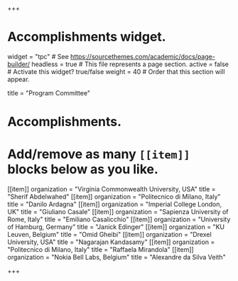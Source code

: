 +++
# Accomplishments widget.
widget = "tpc"  # See https://sourcethemes.com/academic/docs/page-builder/
headless = true  # This file represents a page section.
active = false  # Activate this widget? true/false
weight = 40  # Order that this section will appear.

title = "Program Committee"

# Accomplishments.
#   Add/remove as many `[[item]]` blocks below as you like.

[[item]]
  organization = "Virginia Commonwealth University, USA"
  title = "Sherif Abdelwahed"
[[item]]
  organization = "Politecnico di Milano, Italy"
  title = "Danilo Ardagna"
[[item]]
  organization = "Imperial College London, UK"
  title = "Giuliano Casale"
[[item]]
  organization = "Sapienza University of Rome, Italy"
  title = "Emiliano Casalicchio"
[[item]]
  organization = "University of Hamburg, Germany"
  title = "Janick Edinger"
[[item]]
  organization = "KU Leuven, Belgium"
  title = "Omid Gheibi"
[[item]]
  organization = "Drexel University, USA"
  title = "Nagarajan Kandasamy"
[[item]]
  organization = "Politecnico di Milano, Italy"
  title = "Raffaela Mirandola"
[[item]]
  organization = "Nokia Bell Labs, Belgium"
  title = "Alexandre da Silva Veith"

+++
